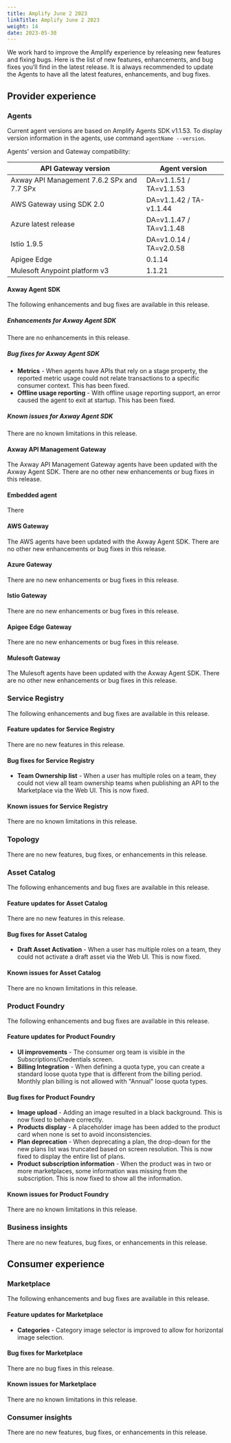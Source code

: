 ```yaml
---
title: Amplify June 2 2023
linkTitle: Amplify June 2 2023
weight: 14
date: 2023-05-30
---
```

We work hard to improve the Amplify experience by releasing new features and fixing bugs. Here is the list of new features, enhancements, and bug fixes you’ll find in the latest release. It is always recommended to update the Agents to have all the latest features, enhancements, and bug fixes.

## Provider experience

### Agents

Current agent versions are based on Amplify Agents SDK v1.1.53. To display version information in the agents, use command `agentName --version`.

Agents' version and Gateway compatibility:

| API Gateway version                        | Agent version           |
|--------------------------------------------|-------------------------|
| Axway API Management 7.6.2 SPx and 7.7 SPx | DA=v1.1.51 / TA=v1.1.53 |
| AWS Gateway using SDK 2.0                  | DA=v1.1.42 / TA-v1.1.44 |
| Azure latest release                       | DA=v1.1.47 / TA=v1.1.48 |
| Istio 1.9.5                                | DA=v1.0.14 / TA=v2.0.58 |
| Apigee Edge                                | 0.1.14                  |
| Mulesoft Anypoint platform v3              | 1.1.21                  |

#### Axway Agent SDK

The following enhancements and bug fixes are available in this release.

##### Enhancements for Axway Agent SDK

There are no enhancements in this release.

##### Bug fixes for Axway Agent SDK

* **Metrics** - When agents have APIs that rely on a stage property, the reported metric usage could not relate transactions to a specific consumer context. This has been fixed.
* **Offline usage reporting** - With offline usage reporting support, an error caused the agent to exit at startup. This has been fixed.

##### Known issues for Axway Agent SDK

There are no known limitations in this release.

#### Axway API Management Gateway

The Axway API Management Gateway agents have been updated with the Axway Agent SDK. There are no other new enhancements or bug fixes in this release.

#### Embedded agent

There

#### AWS Gateway

The AWS agents have been updated with the Axway Agent SDK. There are no other new enhancements or bug fixes in this release.

#### Azure Gateway

There are no new enhancements or bug fixes in this release.

#### Istio Gateway

There are no new enhancements or bug fixes in this release.

#### Apigee Edge Gateway

There are no new enhancements or bug fixes in this release.

#### Mulesoft Gateway

The Mulesoft agents have been updated with the Axway Agent SDK. There are no other new enhancements or bug fixes in this release.

### Service Registry

The following enhancements and bug fixes are available in this release.

#### Feature updates for Service Registry

There are no new features in this release.

#### Bug fixes for Service Registry

* **Team Ownership list** - When a user has multiple roles on a team, they could not view all team ownership teams when publishing an API to the Marketplace via the Web UI. This is now fixed.

#### Known issues for Service Registry

There are no known limitations in this release.

### Topology

There are no new features, bug fixes, or enhancements in this release.

### Asset Catalog

The following enhancements and bug fixes are available in this release.

#### Feature updates for Asset Catalog

There are no new features in this release.

#### Bug fixes for Asset Catalog

* **Draft Asset Activation** - When a user has multiple roles on a team, they could not activate a draft asset via the Web UI. This is now fixed.

#### Known issues for Asset Catalog

There are no known limitations in this release.

### Product Foundry

The following enhancements and bug fixes are available in this release.

#### Feature updates for Product Foundry

* **UI improvements** - The consumer org team is visible in the Subscriptions/Credentials screen.
* **Billing Integration** - When defining a quota type, you can create a standard loose quota type that is different from the billing period. Monthly plan billing is not allowed with "Annual" loose quota types.

#### Bug fixes for Product Foundry

* **Image upload** - Adding an image resulted in a black background. This is now fixed to behave correctly.
* **Products display** - A placeholder image has been added to the product card when none is set to avoid inconsistencies.
* **Plan deprecation** - When deprecating a plan, the drop-down for the new plans list was truncated based on screen resolution. This is now fixed to display the entire list of plans.
* **Product subscription information** - When the product was in two or more marketplaces, some information was missing from the subscription. This is now fixed to show all the information.

#### Known issues for Product Foundry

There are no known limitations in this release.

### Business insights

There are no new features, bug fixes, or enhancements in this release.

## Consumer experience

### Marketplace

The following enhancements and bug fixes are available in this release.

#### Feature updates for Marketplace

* **Categories** - Category image selector is improved to allow for horizontal image selection.

#### Bug fixes for Marketplace

There are no bug fixes in this release.

#### Known issues for Marketplace

There are no known limitations in this release.

### Consumer insights

There are no new features, bug fixes, or enhancements in this release.
